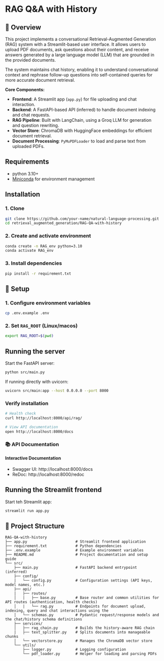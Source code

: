 # RAG Q&A with History


## 📌 Overview
This project implements a conversational Retrieval-Augmented Generation (RAG) system with a Streamlit-based user interface. It allows users to upload PDF documents, ask questions about their content, and receive answers generated by a large language model (LLM) that are grounded in the provided documents.

The system maintains chat history, enabling it to understand conversational context and rephrase follow-up questions into self-contained queries for more accurate document retrieval.

**Core Components:**
- **Frontend**: A Streamlit app (`app.py`) for file uploading and chat interaction.
- **Backend**: A FastAPI-based API (inferred) to handle document indexing and chat requests.
- **RAG Pipeline**: Built with LangChain, using a Groq LLM for generation and question rewriting.
- **Vector Store**: ChromaDB with HuggingFace embeddings for efficient document retrieval.
- **Document Processing**: `PyMuPDFLoader` to load and parse text from uploaded PDFs.

## Requirements
- python 3.10+
- [Miniconda](https://docs.anaconda.com/free/miniconda/#quick-command-line-install) for environment management


## Installation
### 1.  Clone
```bash
git clone https://github.com/your-name/natural-language-processing.git
cd retrieval_augmented_generation/RAG-QA-with-history
```

### 2. Create and activate environment
```bash
conda create -n RAG_env python=3.10
conda activate RAG_env
```

### 3. Install dependencies
```bash
pip install -r requirement.txt
```

## 🔧 Setup
### 1. Configure environment variables
```bash
cp .env.example .env
```

### 2. Set `RAG_ROOT` (Linux/macos)
```bash
export RAG_ROOT=$(pwd)
```


## Running the server
Start the FastAPI server:
```bash
python src/main.py
```
If running directly with uvicorn:
```bash
uvicorn src/main:app --host 0.0.0.0 --port 8000
```

### Verify installation
```bash
# Health check
curl http://localhost:8000/api/rag/

# View API documentation
open http://localhost:8000/docs
```

### 📚 API Documentation
#### Interactive Documentation
- Swagger UI: http://localhost:8000/docs
- ReDoc: http://localhost:8000/redoc


## Running the Streamlit frontend
Start teh Streamlit app:
```bash
streamlit run app.py
```
## 📂 Project Structure
```
RAG-QA-with-history
├── app.py                      # Streamlit frontend application
├── requirement.txt             # Python dependencies
├── .env.example                # Example environment variables
├── README.md                   # Project documentation and setup guide
└── src/
    ├── main.py                 # FastAPI backend entrypoint (inferred)
    ├── config/
    |   └── config.py           # Configuration settings (API keys, model names, etc.)
    ├── api/
    |   ├── routes/             
    │   |   ├── base.py         # Base router and common utilities for API routes (authentication, health checks)
    │   |   └── rag.py          # Endpoints for document upload, indexing, query and chat interactions using the 
    │   └── schemas.py          # Pydantic request/response models and the chat/history schema definitions
    ├── services/
    │   ├── rag_chain.py        # Builds the history-aware RAG chain
    |   ├── text_splitter.py    # Splits documents into manageable chunks
    │   └── vectorstore.py      # Manages the ChromaDB vector store
    └── utils/
        ├── logger.py           # Logging configuration
        └── pdf_loader.py       # Helper for loading and parsing PDFs
```